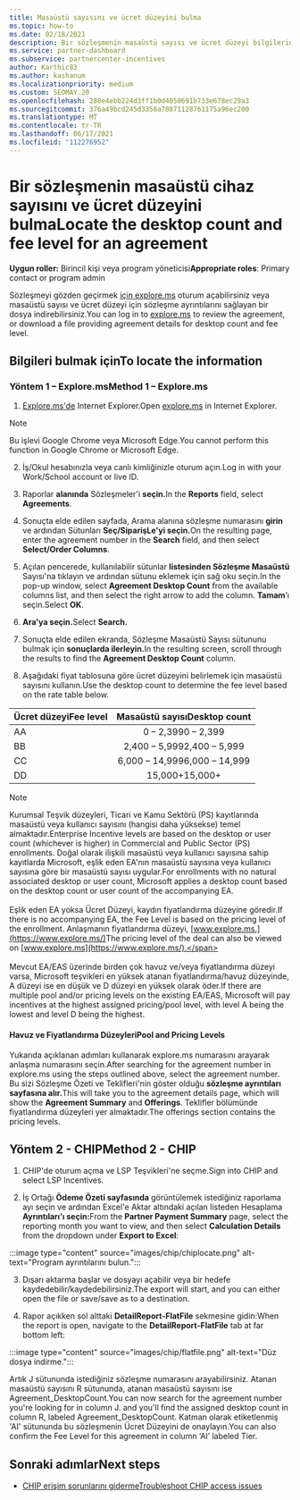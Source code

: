 ```yaml
---
title: Masaüstü sayısını ve ücret düzeyini bulma
ms.topic: how-to
ms.date: 02/18/2021
description: Bir sözleşmenin masaüstü sayısı ve ücret düzeyi bilgilerini bulmak için Channel Incentives platformunu (CHIP) kullanmayı öğrenin.
ms.service: partner-dashboard
ms.subservice: partnercenter-incentives
author: Karthic83
ms.author: kashanum
ms.localizationpriority: medium
ms.custom: SEOMAY.20
ms.openlocfilehash: 288e4ebb224d3ff1b0d4050691b733e678ec29a3
ms.sourcegitcommit: 376a49bcd245d3358a78871128761175a96ec200
ms.translationtype: MT
ms.contentlocale: tr-TR
ms.lasthandoff: 06/17/2021
ms.locfileid: "112276952"
---
```

# <a name="locate-the-desktop-count-and-fee-level-for-an-agreement"></a><span data-ttu-id="0c33f-103">Bir sözleşmenin masaüstü cihaz sayısını ve ücret düzeyini bulma</span><span class="sxs-lookup"><span data-stu-id="0c33f-103">Locate the desktop count and fee level for an agreement</span></span>

<span data-ttu-id="0c33f-104">**Uygun roller:** Birincil kişi veya program yöneticisi</span><span class="sxs-lookup"><span data-stu-id="0c33f-104">**Appropriate roles**: Primary contact or program admin</span></span>

<span data-ttu-id="0c33f-105">Sözleşmeyi gözden geçirmek [için explore.ms](https://www.explore.ms/) oturum açabilirsiniz veya masaüstü sayısı ve ücret düzeyi için sözleşme ayrıntılarını sağlayan bir dosya indirebilirsiniz.</span><span class="sxs-lookup"><span data-stu-id="0c33f-105">You can log in to [explore.ms](https://www.explore.ms/) to review the agreement, or download a file providing agreement details for desktop count and fee level.</span></span>

## <a name="to-locate-the-information"></a><span data-ttu-id="0c33f-106">Bilgileri bulmak için</span><span class="sxs-lookup"><span data-stu-id="0c33f-106">To locate the information</span></span>

### <a name="method-1--explorems"></a><span data-ttu-id="0c33f-107">Yöntem 1 – Explore.ms</span><span class="sxs-lookup"><span data-stu-id="0c33f-107">Method 1 – Explore.ms</span></span>

1. <span data-ttu-id="0c33f-108">[Explore.ms'de](https://www.explore.ms/) Internet Explorer.</span><span class="sxs-lookup"><span data-stu-id="0c33f-108">Open [explore.ms](https://www.explore.ms/) in Internet Explorer.</span></span> 

>[!Note]
><span data-ttu-id="0c33f-109">Bu işlevi Google Chrome veya Microsoft Edge.</span><span class="sxs-lookup"><span data-stu-id="0c33f-109">You cannot perform this function in Google Chrome or Microsoft Edge.</span></span>

2. <span data-ttu-id="0c33f-110">İş/Okul hesabınızla veya canlı kimliğinizle oturum açın.</span><span class="sxs-lookup"><span data-stu-id="0c33f-110">Log in with your Work/School account or live ID.</span></span>  

3. <span data-ttu-id="0c33f-111">Raporlar **alanında** Sözleşmeler'i **seçin.**</span><span class="sxs-lookup"><span data-stu-id="0c33f-111">In the **Reports** field, select **Agreements**.</span></span>

4. <span data-ttu-id="0c33f-112">Sonuçta elde edilen sayfada, Arama alanına sözleşme numarasını **girin** ve ardından Sütunları **Seç/SiparişLe'yi seçin.**</span><span class="sxs-lookup"><span data-stu-id="0c33f-112">On the resulting page, enter the agreement number in the **Search** field, and then select **Select/Order Columns**.</span></span>

5. <span data-ttu-id="0c33f-113">Açılan pencerede, kullanılabilir sütunlar **listesinden Sözleşme Masaüstü** Sayısı'na tıklayın ve ardından sütunu eklemek için sağ oku seçin.</span><span class="sxs-lookup"><span data-stu-id="0c33f-113">In the pop-up window, select **Agreement Desktop Count** from the available columns list, and then select the right arrow to add the column.</span></span> <span data-ttu-id="0c33f-114">**Tamam**’ı seçin.</span><span class="sxs-lookup"><span data-stu-id="0c33f-114">Select **OK**.</span></span>

6. <span data-ttu-id="0c33f-115">**Ara'ya seçin.**</span><span class="sxs-lookup"><span data-stu-id="0c33f-115">Select **Search.**</span></span>

7. <span data-ttu-id="0c33f-116">Sonuçta elde edilen ekranda, Sözleşme Masaüstü Sayısı sütununu bulmak için **sonuçlarda ilerleyin.**</span><span class="sxs-lookup"><span data-stu-id="0c33f-116">In the resulting screen, scroll through the results to find the **Agreement Desktop Count** column.</span></span> 

8. <span data-ttu-id="0c33f-117">Aşağıdaki fiyat tablosuna göre ücret düzeyini belirlemek için masaüstü sayısını kullanın.</span><span class="sxs-lookup"><span data-stu-id="0c33f-117">Use the desktop count to determine the fee level based on the rate table below.</span></span>  

| <span data-ttu-id="0c33f-118">Ücret düzeyi</span><span class="sxs-lookup"><span data-stu-id="0c33f-118">Fee level</span></span> | <span data-ttu-id="0c33f-119">Masaüstü sayısı</span><span class="sxs-lookup"><span data-stu-id="0c33f-119">Desktop count</span></span> |
| ------ | :-----------: |
|  <span data-ttu-id="0c33f-120">A</span><span class="sxs-lookup"><span data-stu-id="0c33f-120">A</span></span> | <span data-ttu-id="0c33f-121">0 – 2,399</span><span class="sxs-lookup"><span data-stu-id="0c33f-121">0 – 2,399</span></span>    |
|  <span data-ttu-id="0c33f-122">B</span><span class="sxs-lookup"><span data-stu-id="0c33f-122">B</span></span> | <span data-ttu-id="0c33f-123">2,400 – 5,999</span><span class="sxs-lookup"><span data-stu-id="0c33f-123">2,400 – 5,999</span></span>    |
|  <span data-ttu-id="0c33f-124">C</span><span class="sxs-lookup"><span data-stu-id="0c33f-124">C</span></span> | <span data-ttu-id="0c33f-125">6,000 – 14,999</span><span class="sxs-lookup"><span data-stu-id="0c33f-125">6,000 – 14,999</span></span>    |
|  <span data-ttu-id="0c33f-126">D</span><span class="sxs-lookup"><span data-stu-id="0c33f-126">D</span></span> | <span data-ttu-id="0c33f-127">15,000+</span><span class="sxs-lookup"><span data-stu-id="0c33f-127">15,000+</span></span>   |

>[!NOTE]
><span data-ttu-id="0c33f-128">Kurumsal Teşvik düzeyleri, Ticari ve Kamu Sektörü (PS) kayıtlarında masaüstü veya kullanıcı sayısını (hangisi daha yüksekse) temel almaktadır.</span><span class="sxs-lookup"><span data-stu-id="0c33f-128">Enterprise Incentive levels are based on the desktop or user count (whichever is higher) in Commercial and Public Sector (PS) enrollments.</span></span> <span data-ttu-id="0c33f-129">Doğal olarak ilişkili masaüstü veya kullanıcı sayısına sahip kayıtlarda Microsoft, eşlik eden EA'nın masaüstü sayısına veya kullanıcı sayısına göre bir masaüstü sayısı uygular.</span><span class="sxs-lookup"><span data-stu-id="0c33f-129">For enrollments with no natural associated desktop or user count, Microsoft applies a desktop count based on the desktop count or user count of the accompanying EA.</span></span> <br><br><span data-ttu-id="0c33f-130">Eşlik eden EA yoksa Ücret Düzeyi, kaydın fiyatlandırma düzeyine göredir.</span><span class="sxs-lookup"><span data-stu-id="0c33f-130">If there is no accompanying EA, the Fee Level is based on the pricing level of the enrollment.</span></span> <span data-ttu-id="0c33f-131">Anlaşmanın fiyatlandırma düzeyi, [www.explore.ms.](https://www.explore.ms/)</span><span class="sxs-lookup"><span data-stu-id="0c33f-131">The pricing level of the deal can also be viewed on [www.explore.ms](https://www.explore.ms/).</span></span> <br><br><span data-ttu-id="0c33f-132">Mevcut EA/EAS üzerinde birden çok havuz ve/veya fiyatlandırma düzeyi varsa, Microsoft teşvikleri en yüksek atanan fiyatlandırma/havuz düzeyinde, A düzeyi ise en düşük ve D düzeyi en yüksek olarak öder.</span><span class="sxs-lookup"><span data-stu-id="0c33f-132">If there are multiple pool and/or pricing levels on the existing EA/EAS,  Microsoft will pay incentives at the highest assigned pricing/pool level, with level A being the lowest and level D being the highest.</span></span>

#### <a name="pool-and-pricing-levels"></a><span data-ttu-id="0c33f-133">Havuz ve Fiyatlandırma Düzeyleri</span><span class="sxs-lookup"><span data-stu-id="0c33f-133">Pool and Pricing Levels</span></span>

<span data-ttu-id="0c33f-134">Yukarıda açıklanan adımları kullanarak explore.ms numarasını arayarak anlaşma numarasını seçin.</span><span class="sxs-lookup"><span data-stu-id="0c33f-134">After searching for the agreement number in explore.ms using the steps outlined above, select the agreement number.</span></span> <span data-ttu-id="0c33f-135">Bu sizi Sözleşme Özeti ve Teklifleri'nin göster olduğu **sözleşme ayrıntıları** **sayfasına alır.**</span><span class="sxs-lookup"><span data-stu-id="0c33f-135">This will take you to the agreement details page, which will show the **Agreement Summary** and **Offerings**.</span></span> <span data-ttu-id="0c33f-136">Teklifler bölümünde fiyatlandırma düzeyleri yer almaktadır.</span><span class="sxs-lookup"><span data-stu-id="0c33f-136">The offerings section contains the pricing levels.</span></span>

## <a name="method-2---chip"></a><span data-ttu-id="0c33f-137">Yöntem 2 - CHIP</span><span class="sxs-lookup"><span data-stu-id="0c33f-137">Method 2 - CHIP</span></span>

1. <span data-ttu-id="0c33f-138">CHIP'de oturum açma ve LSP Teşvikleri'ne seçme.</span><span class="sxs-lookup"><span data-stu-id="0c33f-138">Sign into CHIP and select LSP Incentives.</span></span>

2. <span data-ttu-id="0c33f-139">İş Ortağı **Ödeme Özeti sayfasında** görüntülemek istediğiniz raporlama ayı seçin  ve ardından Excel'e Aktar altındaki açılan listeden Hesaplama **Ayrıntıları'ı seçin:**</span><span class="sxs-lookup"><span data-stu-id="0c33f-139">From the **Partner Payment Summary** page, select the reporting month you want to view, and then select **Calculation Details** from the dropdown under **Export to Excel**:</span></span>

:::image type="content" source="images/chip/chiplocate.png" alt-text="Program ayrıntılarını bulun.":::

3. <span data-ttu-id="0c33f-141">Dışarı aktarma başlar ve dosyayı açabilir veya bir hedefe kaydedebilir/kaydedebilirsiniz.</span><span class="sxs-lookup"><span data-stu-id="0c33f-141">The export will start, and you can either open the file or save/save as to a destination.</span></span>

4. <span data-ttu-id="0c33f-142">Rapor açıkken sol alttaki **DetailReport-FlatFile** sekmesine gidin:</span><span class="sxs-lookup"><span data-stu-id="0c33f-142">When the report is open, navigate to the **DetailReport-FlatFile** tab at far bottom left:</span></span>

:::image type="content" source="images/chip/flatfile.png" alt-text="Düz dosya indirme.":::

<span data-ttu-id="0c33f-144">Artık J sütununda istediğiniz sözleşme numarasını arayabilirsiniz. Atanan masaüstü sayısını R sütununda, atanan masaüstü sayısını ise Agreement_DesktopCount.</span><span class="sxs-lookup"><span data-stu-id="0c33f-144">You can now search for the agreement number you're looking for in column J. and you'll find the assigned desktop count in column R, labeled Agreement_DesktopCount.</span></span> <span data-ttu-id="0c33f-145">Katman olarak etiketlenmiş 'AI' sütununda bu sözleşmenin Ücret Düzeyini de onaylayın.</span><span class="sxs-lookup"><span data-stu-id="0c33f-145">You can also confirm the Fee Level for this agreement in column ‘AI’ labeled Tier.</span></span>

## <a name="next-steps"></a><span data-ttu-id="0c33f-146">Sonraki adımlar</span><span class="sxs-lookup"><span data-stu-id="0c33f-146">Next steps</span></span>

- [<span data-ttu-id="0c33f-147">CHIP erişim sorunlarını giderme</span><span class="sxs-lookup"><span data-stu-id="0c33f-147">Troubleshoot CHIP access issues</span></span>](chip-access-trouble.md)
